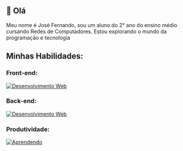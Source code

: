## 👋 Olá

Meu nome é José Fernando, sou um aluno do 2° ano do ensino médio cursando Redes de Computadores.
Estou explorando o mundo da programação e tecnologia


## Minhas Habilidades:

### Front-end:
[![Desenvolvimento Web](https://skillicons.dev/icons?i=html,css,js,ts,react)](https://skillicons.dev)

### Back-end:
[![Desenvolvimento Web](https://skillicons.dev/icons?i=nodejs,express,c)](https://skillicons.dev)

### Produtividade:
[![Aprendendo](https://skillicons.dev/icons?i=git,neovim)](https://skillicons.dev)
